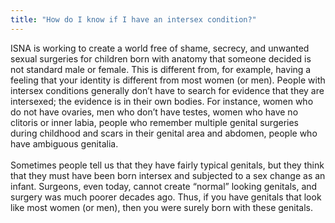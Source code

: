 ```yaml
---
title: "How do I know if I have an intersex condition?"
---
```


<span class="caps">ISNA</span> is working to create a world free of shame, secrecy, and unwanted sexual surgeries for children born with anatomy that someone decided is not standard male or female. This is different from, for example, having a feeling that your identity is different from most women (or men). People with intersex conditions generally don&#8217;t have to search for evidence that they are intersexed; the evidence is in their own bodies. For instance, women who do not have ovaries, men who don&#8217;t have testes, women who have no clitoris or inner labia, people who remember multiple genital surgeries during childhood and scars in their genital area and abdomen, people who have ambiguous genitalia.<br><br>Sometimes people tell us that they have fairly typical genitals, but they think that they must have been born intersex and subjected to a sex change as an infant. Surgeons, even today, cannot create &#8220;normal&#8221; looking genitals, and surgery was much poorer decades ago. Thus, if you have genitals that look like most women (or men), then you were surely born with these genitals.